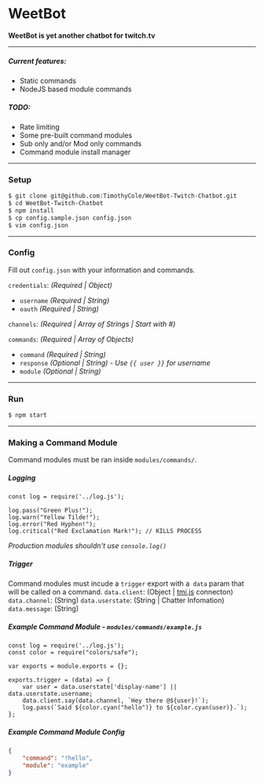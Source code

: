 # WeetBot
**WeetBot is yet another chatbot for twitch.tv**

---  
##### Current features:
  - Static commands
  - NodeJS based module commands

##### TODO:
  - Rate limiting
  - Some pre-built command modules
  - Sub only and/or Mod only commands
  - Command module install manager

---
### Setup

```sh
$ git clone git@github.com:TimothyCole/WeetBot-Twitch-Chatbot.git
$ cd WeetBot-Twitch-Chatbot
$ npm install
$ cp config.sample.json config.json
$ vim config.json
```

---
### Config
Fill out `config.json` with your information and commands.

`credentials`: *(Required | Object)*
  - `username` *(Required | String)*
  - `oauth` *(Required | String)*

`channels`: *(Required | Array of Strings | Start with #)*

`commands`: *(Required | Array of Objects)*
  - `command` *(Required | String)*
  - `response` *(Optional | String)* - *Use `{{ user }}` for username*
  - `module` *(Optional | String)*

---
### Run
```sh
$ npm start
```

---
### Making a Command Module

Command modules must be ran inside `modules/commands/`.

##### Logging
```JS
const log = require('../log.js');

log.pass("Green Plus!");
log.warn("Yellow Tilde!");
log.error("Red Hyphen!");
log.critical("Red Exclamation Mark!"); // KILLS PROCESS
```
*Production modules shouldn't use `console.log()`*

##### Trigger
Command modules must incude a `trigger` export with a` data` param that will be called on a command.
`data.client`: (Object | [tmi.js](https://docs.tmijs.org/v1.1.2/Commands.html) connecton)
`data.channel`: (String)
`data.userstate`: (String | Chatter Infomation)
`data.message`: (String)

##### Example Command Module - `modules/commands/example.js`
```JS
const log = require('../log.js');
const color = require("colors/safe");

var exports = module.exports = {};

exports.trigger = (data) => {
    var user = data.userstate['display-name'] || data.userstate.username;
	data.client.say(data.channel, `Hey there @${user}!`);
	log.pass(`Said ${color.cyan("hello")} to ${color.cyan(user)}.`);
};
```

##### Example Command Module Config
```JSON
{
	"command": "!hello",
	"module": "example"
}
```
